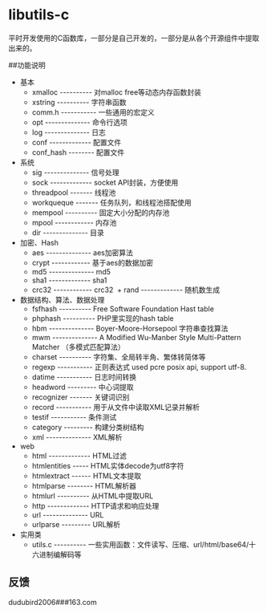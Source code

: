 # libutils-c
平时开发使用的C函数库，一部分是自己开发的，一部分是从各个开源组件中提取出来的。

##功能说明
* 基本
  + xmalloc ---------- 对malloc free等动态内存函数封装
  + xstring ---------- 字符串函数
  + comm.h ----------- 一些通用的宏定义
  + opt -------------- 命令行选项
  + log -------------- 日志
  + conf ------------- 配置文件
  + conf_hash -------- 配置文件
* 系统
  + sig -------------- 信号处理
  + sock ------------- socket API封装，方便使用
  + threadpool ------- 线程池
  + workqueque ------- 任务队列，和线程池搭配使用
  + mempool ---------- 固定大小分配的内存池
  + mpool ------------ 内存池
  + dir -------------- 目录
* 加密、Hash
  + aes -------------- aes加密算法
  + crypt ------------ 基于aes的数据加密
  + md5 -------------- md5
  + sha1 ------------- sha1
  + crc32 ------------ crc32
  + rand ------------- 随机数生成
* 数据结构、算法、数据处理
  + fsfhash ---------- Free Software Foundation Hast table
  + phphash ---------- PHP里实现的hash table
  + hbm -------------- Boyer-Moore-Horsepool 字符串查找算法
  + mwm -------------- A Modified Wu-Manber Style Multi-Pattern Matcher （多模式匹配算法）
  + charset ---------- 字符集、全局转半角、繁体转简体等
  + regexp ----------- 正则表达式 used pcre posix api, support utf-8.
  + datime ----------- 日志时间转换
  + headword --------- 中心词提取
  + recognizer ------- 关键词识别
  + record ----------- 用于从文件中读取XML记录并解析
  + testif ----------- 条件测试
  + category --------- 构建分类树结构
  + xml -------------- XML解析
* web
  + html ------------- HTML过滤
  + htmlentities ----- HTML实体decode为utf8字符
  + htmlextract ------ HTML文本提取
  + htmlparse -------- HTML解析器
  + htmlurl ---------- 从HTML中提取URL
  + http ------------- HTTP请求和响应处理
  + url -------------- URL
  + urlparse --------- URL解析
* 实用类
  + utils.c ---------- 一些实用函数：文件读写、压缩、url/html/base64/十六进制编解码等
  
## 反馈
dudubird2006###163.com
